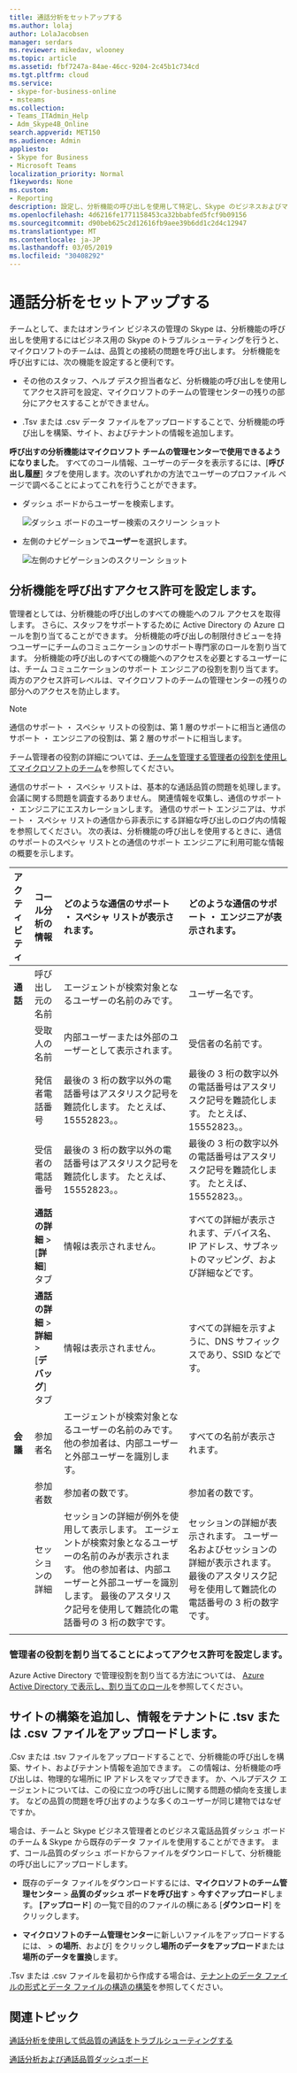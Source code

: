 ```yaml
---
title: 通話分析をセットアップする
ms.author: lolaj
author: LolaJacobsen
manager: serdars
ms.reviewer: mikedav, wlooney
ms.topic: article
ms.assetid: fbf7247a-84ae-46cc-9204-2c45b1c734cd
ms.tgt.pltfrm: cloud
ms.service:
- skype-for-business-online
- msteams
ms.collection:
- Teams_ITAdmin_Help
- Adm_Skype4B_Online
search.appverid: MET150
ms.audience: Admin
appliesto:
- Skype for Business
- Microsoft Teams
localization_priority: Normal
f1keywords: None
ms.custom:
- Reporting
description: 設定し、分析機能の呼び出しを使用して特定し、Skype のビジネスおよびマイクロソフトのチームの通話品質の問題に関するトラブルシューティングを行います。
ms.openlocfilehash: 4d6216fe1771158453ca32bbabfed5fcf9b09156
ms.sourcegitcommit: d90beb625c2d12616fb9aee39b6dd1c2d4c12947
ms.translationtype: MT
ms.contentlocale: ja-JP
ms.lasthandoff: 03/05/2019
ms.locfileid: "30408292"
---
```

# <a name="set-up-call-analytics"></a>通話分析をセットアップする

チームとして、またはオンライン ビジネスの管理の Skype は、分析機能の呼び出しを使用するにはビジネス用の Skype のトラブルシューティングを行うと、マイクロソフトのチームは、品質との接続の問題を呼び出します。 分析機能を呼び出すには、次の機能を設定すると便利です。
  
- その他のスタッフ、ヘルプ デスク担当者など、分析機能の呼び出しを使用してアクセス許可を設定、マイクロソフトのチームの管理センターの残りの部分にアクセスすることができません。 
    
- .Tsv または .csv データ ファイルをアップロードすることで、分析機能の呼び出しを構築、サイト、およびテナントの情報を追加します。
    
**呼び出すの分析機能はマイクロソフト チームの管理センターで使用できるようになりました**。 すべてのコール情報、ユーザーのデータを表示するには、[**呼び出し履歴**] タブを使用します。次のいずれかの方法でユーザーのプロファイル ページで調べることによってこれを行うことができます。

- ダッシュ ボードからユーザーを検索します。
  
   ![ダッシュ ボードのユーザー検索のスクリーン ショット](media/set-up-call-analytics-image-1.png)

-  左側のナビゲーションで**ユーザー**を選択します。

   ![左側のナビゲーションのスクリーン ショット](media/set-up-call-analytics-image-2.png)
  
## <a name="set-call-analytics-permissions"></a>分析機能を呼び出すアクセス許可を設定します。
<a name="BKMK_SetCAPerms"></a>

管理者としては、分析機能の呼び出しのすべての機能へのフル アクセスを取得します。 さらに、スタッフをサポートするために Active Directory の Azure ロールを割り当てることができます。 分析機能の呼び出しの制限付きビューを持つユーザーにチームのコミュニケーションのサポート専門家のロールを割り当てます。 分析機能の呼び出しのすべての機能へのアクセスを必要とするユーザーには、チーム コミュニケーションのサポート エンジニアの役割を割り当てます。 両方のアクセス許可レベルは、マイクロソフトのチームの管理センターの残りの部分へのアクセスを防止します。

> [!NOTE]
> 通信のサポート ・ スペシャ リストの役割は、第 1 層のサポートに相当と通信のサポート ・ エンジニアの役割は、第 2 層のサポートに相当します。

チーム管理者の役割の詳細については、[チームを管理する管理者の役割を使用してマイクロソフトのチーム](using-admin-roles.md)を参照してください。 
  
通信のサポート ・ スペシャ リストは、基本的な通話品質の問題を処理します。 会議に関する問題を調査するありません。 関連情報を収集し、通信のサポート ・ エンジニアにエスカレーションします。 通信のサポート エンジニアは、サポート ・ スペシャ リストの通信から非表示にする詳細な呼び出しのログ内の情報を参照してください。 次の表は、分析機能の呼び出しを使用するときに、通信のサポートのスペシャ リストとの通信のサポート エンジニアに利用可能な情報の概要を示します。

|**アクティビティ**|**コール分析の情報**|**どのような通信のサポート ・ スペシャ リストが表示されます。**|**どのような通信のサポート ・ エンジニアが表示されます。**|
|:-----|:-----|:-----|:-----|
|**通話** <br/> |呼び出し元の名前  <br/> |エージェントが検索対象となるユーザーの名前のみです。  <br/> |ユーザー名です。  <br/> |
||受取人の名前  <br/> |内部ユーザーまたは外部のユーザーとして表示されます。  <br/> |受信者の名前です。  <br/> |
||発信者電話番号  <br/> |最後の 3 桁の数字以外の電話番号はアスタリスク記号を難読化します。 たとえば、15552823。。  <br/> |最後の 3 桁の数字以外の電話番号はアスタリスク記号を難読化します。 たとえば、15552823。。  <br/> |
||受信者の電話番号  <br/> |最後の 3 桁の数字以外の電話番号はアスタリスク記号を難読化します。 たとえば、15552823。。  <br/> |最後の 3 桁の数字以外の電話番号はアスタリスク記号を難読化します。 たとえば、15552823。。  <br/> |
||**通話の詳細** > [**詳細**] タブ <br/> |情報は表示されません。  <br/> |すべての詳細が表示されます、デバイス名、IP アドレス、サブネットのマッピング、および詳細などです。  <br/> |
||**通話の詳細** > **詳細** > [**デバッグ**] タブ <br/> |情報は表示されません。  <br/> |すべての詳細を示すように、DNS サフィックスであり、SSID などです。  <br/> |
|**会議** <br/> |参加者名  <br/> |エージェントが検索対象となるユーザーの名前のみです。 他の参加者は、内部ユーザーと外部ユーザーを識別します。  <br/> |すべての名前が表示されます。  <br/> |
||参加者数  <br/> |参加者の数です。  <br/> |参加者の数です。  <br/> |
||セッションの詳細  <br/> |セッションの詳細が例外を使用して表示します。 エージェントが検索対象となるユーザーの名前のみが表示されます。 他の参加者は、内部ユーザーと外部ユーザーを識別します。 最後のアスタリスク記号を使用して難読化の電話番号の 3 桁の数字です。  <br/> |セッションの詳細が表示されます。 ユーザー名およびセッションの詳細が表示されます。 最後のアスタリスク記号を使用して難読化の電話番号の 3 桁の数字です。  <br/> |
||||
   
 ### <a name="set-up-permissions-by-assigning-admin-roles"></a>管理者の役割を割り当てることによってアクセス許可を設定します。
<a name="BKMK_SetUpTier"> </a>

Azure Active Directory で管理役割を割り当てる方法については、 [Azure Active Directory で表示し、割り当てのロール](https://docs.microsoft.com/en-us/azure/active-directory/users-groups-roles/directory-manage-roles-portal)を参照してください。

## <a name="upload-a-tsv-or-csv-file-to-add-building-site-and-tenant-information"></a>サイトの構築を追加し、情報をテナントに .tsv または .csv ファイルをアップロードします。
<a name="BKMK_UploadFiles"> </a>

.Csv または .tsv ファイルをアップロードすることで、分析機能の呼び出しを構築、サイト、およびテナント情報を追加できます。 この情報は、分析機能の呼び出しは、物理的な場所に IP アドレスをマップできます。 か、ヘルプデスク エージェントについては、この役に立つの呼び出しに関する問題の傾向を支援します。 などの品質の問題を呼び出すのような多くのユーザーが同じ建物ではなぜですか。 

場合は、チームと Skype ビジネス管理者とのビジネス電話品質ダッシュ ボードのチーム & Skype から既存のデータ ファイルを使用することができます。 まず、コール品質のダッシュ ボードからファイルをダウンロードして、分析機能の呼び出しにアップロードします。 

- 既存のデータ ファイルをダウンロードするには、**マイクロソフトのチーム管理センター** > **品質のダッシュ ボードを呼び出す** > **今すぐアップロード**します。 **[アップロード**] の一覧で目的のファイルの横にある [**ダウンロード**] をクリックします。

- **マイクロソフトのチーム管理センター**に新しいファイルをアップロードするには、 > **の場所**、および] をクリックし**場所のデータをアップロード**または**場所のデータを置換**します。
  
.Tsv または .csv ファイルを最初から作成する場合は、[テナントのデータ ファイルの形式とデータ ファイルの構造の構築](turning-on-and-using-call-quality-dashboard.md#BKMKTenantDataFile)を参照してください。
  
## <a name="related-topics"></a>関連トピック
<a name="BKMK_UploadFiles"> </a>

[通話分析を使用して低品質の通話をトラブルシューティングする](use-call-analytics-to-troubleshoot-poor-call-quality.md)

[通話分析および通話品質ダッシュボード](difference-between-call-analytics-and-call-quality-dashboard.md)

  
 
